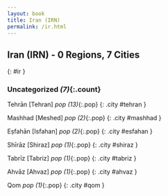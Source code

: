 ```yaml
---
layout: book
title: Iran (IRN)
permalink: /ir.html
---
```


## Iran (IRN) - 0 Regions, 7 Cities
{: #ir }





### Uncategorized _(7)_{:.count}


Tehrān [Tehran]  _pop (13)_{:.pop} {: .city #tehran } <br>

Mashhad [Meshed]  _pop (2)_{:.pop} {: .city #mashhad } <br>

Eṣfahān [Isfahan]  _pop (2)_{:.pop} {: .city #esfahan } <br>

Shīrāz [Shiraz]  _pop (1)_{:.pop} {: .city #shiraz } <br>

Tabrīz [Tabriz]  _pop (1)_{:.pop} {: .city #tabriz } <br>

Ahvāz [Ahvaz]  _pop (1)_{:.pop} {: .city #ahvaz } <br>

Qom  _pop (1)_{:.pop} {: .city #qom } <br>


 
